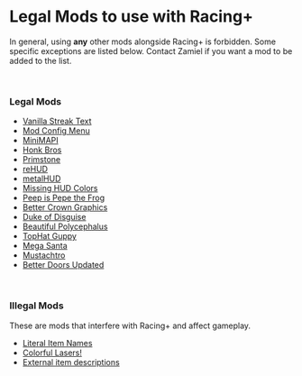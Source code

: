 # Legal Mods to use with Racing+

In general, using **any** other mods alongside Racing+ is forbidden. Some specific exceptions are listed below. Contact Zamiel if you want a mod to be added to the list.

<br />

### Legal Mods

* [Vanilla Streak Text](https://steamcommunity.com/sharedfiles/filedetails/?id=1714310911)
* [Mod Config Menu](https://steamcommunity.com/workshop/filedetails/?id=1603631350)
* [MiniMAPI](https://steamcommunity.com/sharedfiles/filedetails/?id=1978904635)
* [Honk Bros](https://steamcommunity.com/sharedfiles/filedetails/?id=850578581)
* [Primstone](https://steamcommunity.com/sharedfiles/filedetails/?id=940291141)
* [reHUD](https://steamcommunity.com/sharedfiles/filedetails/?id=1906405707)
* [metalHUD](https://steamcommunity.com/sharedfiles/filedetails/?id=1527667474)
* [Missing HUD Colors](https://steamcommunity.com/sharedfiles/filedetails/?id=835887303)
* [Peep is Pepe the Frog](https://steamcommunity.com/sharedfiles/filedetails/?id=895020746)
* [Better Crown Graphics](https://steamcommunity.com/sharedfiles/filedetails/?id=1890914336)
* [Duke of Disguise](https://steamcommunity.com/sharedfiles/filedetails/?id=848987962)
* [Beautiful Polycephalus](https://steamcommunity.com/sharedfiles/filedetails/?id=860452303)
* [TopHat Guppy](https://steamcommunity.com/sharedfiles/filedetails/?id=840206422)
* [Mega Santa](https://steamcommunity.com/sharedfiles/filedetails/?id=864860083)
* [Mustachtro](https://steamcommunity.com/sharedfiles/filedetails/?id=834910019)
* [Better Doors Updated](https://steamcommunity.com/sharedfiles/filedetails/?id=1439369140)

<br />

### Illegal Mods

These are mods that interfere with Racing+ and affect gameplay.

* [Literal Item Names](https://steamcommunity.com/sharedfiles/filedetails/?id=1397447846)
* [Colorful Lasers!](https://steamcommunity.com/sharedfiles/filedetails/?id=1479395410)
* [External item descriptions](https://steamcommunity.com/sharedfiles/filedetails/?id=836319872&searchtext=external)
